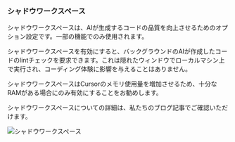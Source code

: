 ### シャドウワークスペース

シャドウワークスペースは、AIが生成するコードの品質を向上させるためのオプション設定です。一部の機能でのみ使用されます。

シャドウワークスペースを有効にすると、バックグラウンドのAIが作成したコードのlintチェックを要求できます。これは隠れたウィンドウでローカルマシン上で実行され、コーディング体験に影響を与えることはありません。

シャドウワークスペースはCursorのメモリ使用量を増加させるため、十分なRAMがある場合にのみ有効にすることをお勧めします。

シャドウワークスペースについての詳細は、私たちのブログ記事でご確認いただけます。

![シャドウワークスペース](https://mintlify.s3-us-west-1.amazonaws.com/cursor/images/advanced/shadow-workspace.png)
